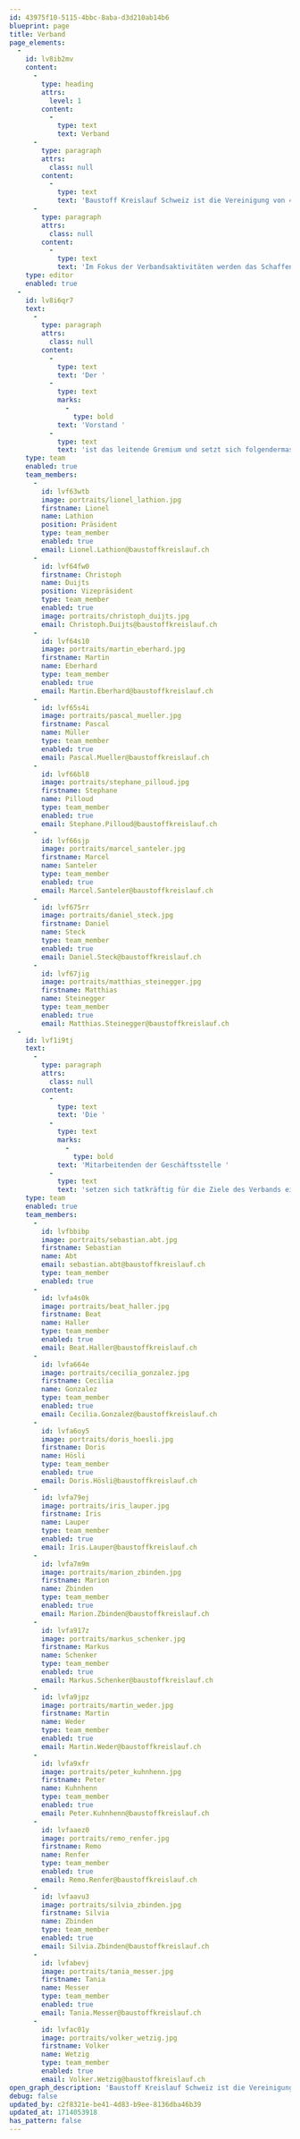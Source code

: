 ```yaml
---
id: 43975f10-5115-4bbc-8aba-d3d210ab14b6
blueprint: page
title: Verband
page_elements:
  -
    id: lv8ib2mv
    content:
      -
        type: heading
        attrs:
          level: 1
        content:
          -
            type: text
            text: Verband
      -
        type: paragraph
        attrs:
          class: null
        content:
          -
            type: text
            text: 'Baustoff Kreislauf Schweiz ist die Vereinigung von 4xx Mitgliedern aus der Schweizer Kies- Beton und Recyclingbranche. Vision, Strategie und Ziele sind Bestandteil der aktuellen Diskussionen innerhalb des Verbands.'
      -
        type: paragraph
        attrs:
          class: null
        content:
          -
            type: text
            text: 'Im Fokus der Verbandsaktivitäten werden das Schaffen von guten politischen und rechtlichen Rahmenbedingungen für die Mitglieder, die Themenführerschaft bei der primären und sekundären Materialgewinnung, werterhaltenden Kreislaufwirtschaft und Inverkehrbringen von mineralischen Baustoffe, die Vertretung der Interessen der Mitglieder gegenüber der Politik und den Behörden, das Fördern von Innovationen sowie das Aufzeigen der Stärken der Branche mit ihren aufgeschlossenen, verantwortungsvollen und innovativen Mitgliedern stehen. Zudem wird der Verband seinen Mitgliedern diverse Dienstleistungen anbieten, darunter auch umfassende Schulungs- und Weiterbildungsangebote. Weiterhin fester Bestandteil der Verbandsaktivitäten sind auch das Inspektorat sowie Dienstleistungen im Bereich Natur und Boden.'
    type: editor
    enabled: true
  -
    id: lv8i6qr7
    text:
      -
        type: paragraph
        attrs:
          class: null
        content:
          -
            type: text
            text: 'Der '
          -
            type: text
            marks:
              -
                type: bold
            text: 'Vorstand '
          -
            type: text
            text: 'ist das leitende Gremium und setzt sich folgendermassen zusammen:'
    type: team
    enabled: true
    team_members:
      -
        id: lvf63wtb
        image: portraits/lionel_lathion.jpg
        firstname: Lionel
        name: Lathion
        position: Präsident
        type: team_member
        enabled: true
        email: Lionel.Lathion@baustoffkreislauf.ch
      -
        id: lvf64fw0
        firstname: Christoph
        name: Duijts
        position: Vizepräsident
        type: team_member
        enabled: true
        image: portraits/christoph_duijts.jpg
        email: Christoph.Duijts@baustoffkreislauf.ch
      -
        id: lvf64s10
        image: portraits/martin_eberhard.jpg
        firstname: Martin
        name: Eberhard
        type: team_member
        enabled: true
        email: Martin.Eberhard@baustoffkreislauf.ch
      -
        id: lvf65s4i
        image: portraits/pascal_mueller.jpg
        firstname: Pascal
        name: Müller
        type: team_member
        enabled: true
        email: Pascal.Mueller@baustoffkreislauf.ch
      -
        id: lvf66bl8
        image: portraits/stephane_pilloud.jpg
        firstname: Stephane
        name: Pilloud
        type: team_member
        enabled: true
        email: Stephane.Pilloud@baustoffkreislauf.ch
      -
        id: lvf66sjp
        image: portraits/marcel_santeler.jpg
        firstname: Marcel
        name: Santeler
        type: team_member
        enabled: true
        email: Marcel.Santeler@baustoffkreislauf.ch
      -
        id: lvf675rr
        image: portraits/daniel_steck.jpg
        firstname: Daniel
        name: Steck
        type: team_member
        enabled: true
        email: Daniel.Steck@baustoffkreislauf.ch
      -
        id: lvf67jig
        image: portraits/matthias_steinegger.jpg
        firstname: Matthias
        name: Steinegger
        type: team_member
        enabled: true
        email: Matthias.Steinegger@baustoffkreislauf.ch
  -
    id: lvf1i9tj
    text:
      -
        type: paragraph
        attrs:
          class: null
        content:
          -
            type: text
            text: 'Die '
          -
            type: text
            marks:
              -
                type: bold
            text: 'Mitarbeitenden der Geschäftsstelle '
          -
            type: text
            text: 'setzen sich tatkräftig für die Ziele des Verbands ein:'
    type: team
    enabled: true
    team_members:
      -
        id: lvfbbibp
        image: portraits/sebastian.abt.jpg
        firstname: Sebastian
        name: Abt
        email: sebastian.abt@baustoffkreislauf.ch
        type: team_member
        enabled: true
      -
        id: lvfa4s0k
        image: portraits/beat_haller.jpg
        firstname: Beat
        name: Haller
        type: team_member
        enabled: true
        email: Beat.Haller@baustoffkreislauf.ch
      -
        id: lvfa664e
        image: portraits/cecilia_gonzalez.jpg
        firstname: Cecilia
        name: Gonzalez
        type: team_member
        enabled: true
        email: Cecilia.Gonzalez@baustoffkreislauf.ch
      -
        id: lvfa6oy5
        image: portraits/doris_hoesli.jpg
        firstname: Doris
        name: Hösli
        type: team_member
        enabled: true
        email: Doris.Hösli@baustoffkreislauf.ch
      -
        id: lvfa79ej
        image: portraits/iris_lauper.jpg
        firstname: Iris
        name: Lauper
        type: team_member
        enabled: true
        email: Iris.Lauper@baustoffkreislauf.ch
      -
        id: lvfa7m9m
        image: portraits/marion_zbinden.jpg
        firstname: Marion
        name: Zbinden
        type: team_member
        enabled: true
        email: Marion.Zbinden@baustoffkreislauf.ch
      -
        id: lvfa917z
        image: portraits/markus_schenker.jpg
        firstname: Markus
        name: Schenker
        type: team_member
        enabled: true
        email: Markus.Schenker@baustoffkreislauf.ch
      -
        id: lvfa9jpz
        image: portraits/martin_weder.jpg
        firstname: Martin
        name: Weder
        type: team_member
        enabled: true
        email: Martin.Weder@baustoffkreislauf.ch
      -
        id: lvfa9xfr
        image: portraits/peter_kuhnhenn.jpg
        firstname: Peter
        name: Kuhnhenn
        type: team_member
        enabled: true
        email: Peter.Kuhnhenn@baustoffkreislauf.ch
      -
        id: lvfaaez0
        image: portraits/remo_renfer.jpg
        firstname: Remo
        name: Renfer
        type: team_member
        enabled: true
        email: Remo.Renfer@baustoffkreislauf.ch
      -
        id: lvfaavu3
        image: portraits/silvia_zbinden.jpg
        firstname: Silvia
        name: Zbinden
        type: team_member
        enabled: true
        email: Silvia.Zbinden@baustoffkreislauf.ch
      -
        id: lvfabevj
        image: portraits/tania_messer.jpg
        firstname: Tania
        name: Messer
        type: team_member
        enabled: true
        email: Tania.Messer@baustoffkreislauf.ch
      -
        id: lvfac01y
        image: portraits/volker_wetzig.jpg
        firstname: Volker
        name: Wetzig
        type: team_member
        enabled: true
        email: Volker.Wetzig@baustoffkreislauf.ch
open_graph_description: 'Baustoff Kreislauf Schweiz ist die Vereinigung von 4xx Mitgliedern aus der Schweizer Kies- Beton und Recyclingbranche. Vision, Strategie und Ziele sind Bestandteil der aktuellen Diskussionen innerhalb des Verbands. Im Fokus stehen dabei das Schaffen von guten politischen und rechtli-chen Rahmenbedingungen für die Mitglieder, die Themenführerschaft bei der primären und se-kundären Materialgewinnung, werterhaltenden Kreislaufwirtschaft und Inverkehrbringen von mineralischen Baustoffe, die Vertretung der Interessen der Mitglieder gegenüber der Polik und den Behörden, das Fördern von Innovationen sowie das Aufzeigen der Stärken der Branche mit ihren aufgeschlossenen, verantwortungsvollen und innovativen Mitgliedern.'
debug: false
updated_by: c2f8321e-be41-4d83-b9ee-8136dba46b39
updated_at: 1714053918
has_pattern: false
---
```

